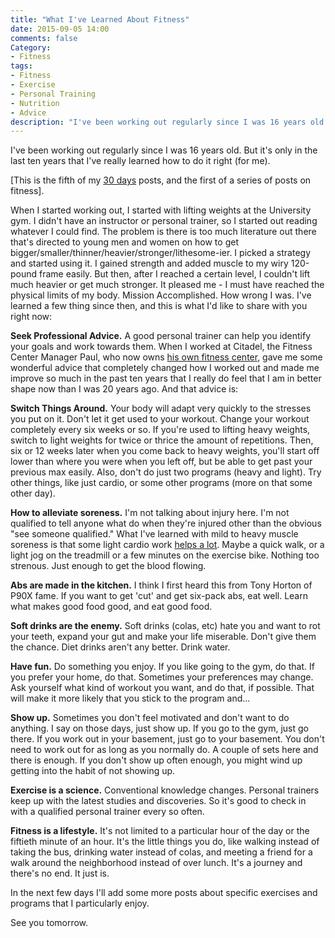```yaml
---
title: "What I've Learned About Fitness"
date: 2015-09-05 14:00
comments: false
Category:
- Fitness
tags:
- Fitness
- Exercise
- Personal Training
- Nutrition
- Advice
description: "I've been working out regularly since I was 16 years old. But it's only in the last ten years that I've really learned how to do it right (for me)."
---
```


I've been working out regularly since I was 16 years old. But it's only in the last ten years that I've really learned how to do it right (for me).

<!-- more -->

[This is the fifth of my [30 days][] posts, and the first of a series of posts on fitness].

When I started working out, I started with lifting weights at the University gym. I didn't have an instructor or personal trainer, so I started out reading whatever I could find. The problem is there is too much literature out there that's directed to young men and women on how to get bigger/smaller/thinner/heavier/stronger/lithesome-ier. I picked a strategy and started using it. I gained strength and added muscle to my wiry 120-pound frame easily. But then, after I reached a certain level, I couldn't lift much heavier or get much stronger. It pleased me - I must have reached the physical limits of my body. Mission Accomplished. How wrong I was. I've learned a few thing since then, and this is what I'd like to share with you right now:

__Seek Professional Advice.__ A good personal trainer can help you identify your goals and work towards them. When I worked at Citadel, the Fitness Center Manager Paul, who now owns [his own fitness center][Paul], gave me some wonderful advice that completely changed how I worked out and made me improve so much in the past ten years that I really do feel that I am in better shape now than I was 20 years ago. And that advice is: 

__Switch Things Around.__ Your body will adapt very quickly to the stresses you put on it. Don't let it get used to your workout. Change your workout completely every six weeks or so.  If you're used to lifting heavy weights, switch to light weights for twice or thrice the amount of repetitions. Then, six or 12 weeks later when you come back to heavy weights, you'll start off lower than where you were when you left off, but be able to get past your previous max easily. Also, don't do just two programs (heavy and light). Try other things, like just cardio, or some other programs (more on that some other day).

__How to alleviate soreness.__ I'm not talking about injury here. I'm not qualified to tell anyone what do when they're injured other than the obvious "see someone qualified." What I've learned with mild to heavy muscle soreness is that some light cardio work [helps a lot][soreness]. Maybe a quick walk, or a light jog on the treadmill or a few minutes on the exercise bike. Nothing too strenous. Just enough to get the blood flowing.

__Abs are made in the kitchen.__ I think I first heard this from Tony Horton of P90X fame. If you want to get 'cut' and get six-pack abs, eat well. Learn what makes good food good, and eat good food.

__Soft drinks are the enemy.__ Soft drinks (colas, etc) hate you and want to rot your teeth, expand your gut and make your life miserable. Don't give them the chance. Diet drinks aren't any better. Drink water.

__Have fun.__ Do something you enjoy. If you like going to the gym, do that. If you prefer your home, do that. Sometimes your preferences may change. Ask yourself what kind of workout you want, and do that, if possible. That will make it more likely that you stick to the program and... 

__Show up.__ Sometimes you don't feel motivated and don't want to do anything. I say on those days, just show up. If you go to the gym, just go there. If you work out in your basement, just go to your basement. You don't need to work out for as long as you normally do. A couple of sets here and there is enough. If you don't show up often enough, you might wind up getting into the habit of not showing up.

__Exercise is a science.__ Conventional knowledge changes. Personal trainers keep up with the latest studies and discoveries. So it's good to check in with a qualified personal trainer every so often.

__Fitness is a lifestyle.__ It's not limited to a particular hour of the day or the fiftieth minute of an hour. It's the little things you do, like walking instead of taking the bus, drinking water instead of colas, and meeting a friend for a walk around the neighborhood instead of over lunch. It's a journey and there's no end. It just is.

In the next few days I'll add some more posts about specific exercises and programs that I particularly enjoy.
 
See you tomorrow.

[30 days]: /2015/08/31/30-days/
[Paul]: http://www.trainwithtenacity.com/
[soreness]: http://www.active.com/fitness/articles/7-ways-to-relieve-muscle-soreness
